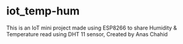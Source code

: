 # iot_temp-hum
This is an IoT mini project made using ESP8266 to share   Humidity &amp; Temperature read using DHT 11 sensor, Created by Anas Chahid
